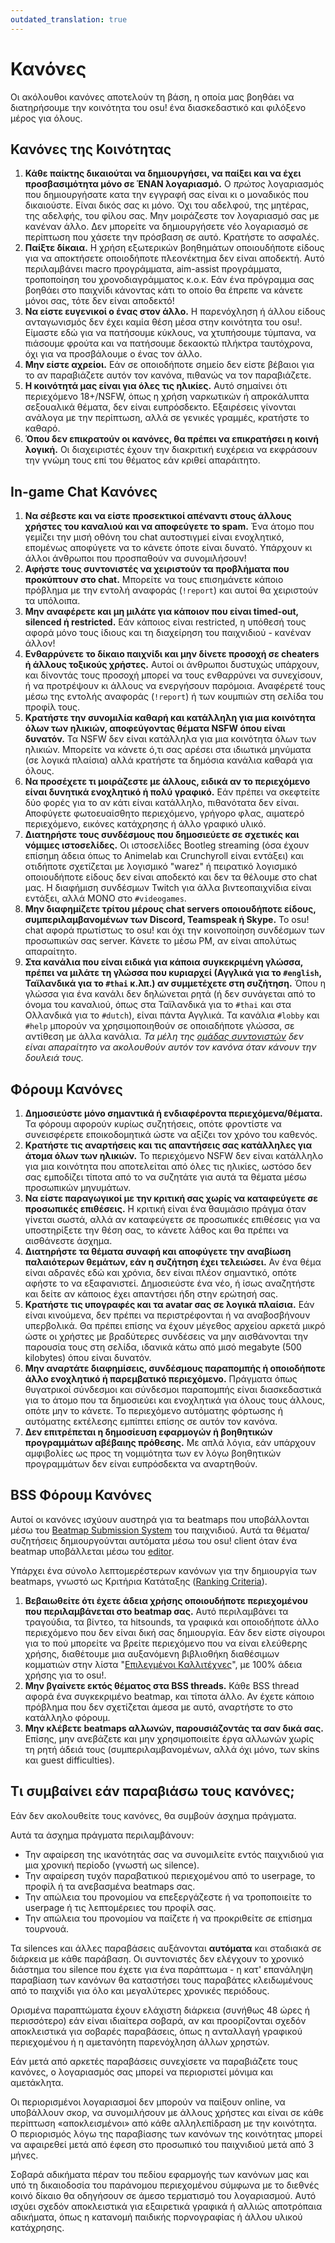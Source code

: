 ```yaml
---
outdated_translation: true
---
```


# Κανόνες

Οι ακόλουθοι κανόνες αποτελούν τη βάση, η οποία μας βοηθάει να διατηρήσουμε την κοινότητα του osu! ένα διασκεδαστικό και φιλόξενο μέρος για όλους.

## Κανόνες της Κοινότητας

1. **Κάθε παίκτης δικαιούται να δημιουργήσει, να παίξει και να έχει προσβασιμότητα μόνο σε ΈΝΑΝ λογαριασμό.** Ο *πρώτος* λογαριασμός που δημιουργήσατε κατα την εγγραφή σας είναι κι ο μοναδικός που δικαιούστε. Είναι δικός σας κι μόνο. Όχι του αδελφού, της μητέρας, της αδελφής, του φίλου σας. Μην μοιράζεστε τον λογαριασμό σας με κανέναν άλλο. Δεν μπορείτε να δημιουργήσετε νέο λογαριασμό σε περίπτωση που χάσετε την πρόσβαση σε αυτό. Κρατήστε το ασφαλές.
2. **Παίξτε δίκαια.** Η χρήση εξωτερικών βοηθημάτων οποιουδήποτε είδους για να αποκτήσετε οποιοδήποτε πλεονέκτημα δεν είναι αποδεκτή. Αυτό περιλαμβάνει macro προγράμματα, aim-assist προγράμματα, τροποποίηση του χρονοδιαγράμματος κ.ο.κ. Εάν ένα πρόγραμμα σας βοηθάει στο παιχνίδι κάνοντας κάτι το οποίο θα έπρεπε να κάνετε μόνοι σας, τότε δεν είναι αποδεκτό!
3. **Να είστε ευγενικοί ο ένας στον άλλο.** Η παρενόχληση ή άλλου είδους ανταγωνισμός δεν έχει καμία θέση μέσα στην κοινότητα του osu!. Είμαστε εδώ για να πατήσουμε κύκλους, να χτυπήσουμε τύμπανα, να πιάσουμε φρούτα και να πατήσουμε δεκαοκτώ πλήκτρα ταυτόχρονα, όχι για να προσβάλουμε ο ένας τον άλλο.
4. **Μην είστε αχρείοι.** Εάν σε οποιοδήποτε σημείο δεν είστε βέβαιοι για το αν παραβιάζετε αυτόν τον κανόνα, πιθανώς να τον παραβιάζετε.
5. **Η κοινότητά μας είναι για όλες τις ηλικίες.** Αυτό σημαίνει ότι περιεχόμενο 18+/NSFW, όπως η χρήση ναρκωτικών ή απροκάλυπτα σεξουαλικά θέματα, δεν είναι ευπρόσδεκτο. Εξαιρέσεις γίνονται ανάλογα με την περίπτωση, αλλά σε γενικές γραμμές, κρατήστε το καθαρό.
6. **Όπου δεν επικρατούν οι κανόνες, θα πρέπει να επικρατήσει η κοινή λογική.** Οι διαχειριστές έχουν την διακριτική ευχέρεια να εκφράσουν την γνώμη τους επί του θέματος εάν κριθεί απαράιτητο.

## In-game Chat Κανόνες

1. **Να σέβεστε και να είστε προσεκτικοί απέναντι στους άλλους χρήστες του καναλιού και να αποφεύγετε το spam.** Ένα άτομο που γεμίζει την μισή οθόνη του chat αυτοστιγμεί είναι ενοχλητικό, επομένως αποφύγετε να το κάνετε όποτε είναι δυνατό. Υπάρχουν κι άλλοι άνθρωποι που προσπαθούν να συνομιλήσουν!
2. **Αφήστε τους συντονιστές να χειριστούν τα προβλήματα που προκύπτουν στο chat.** Μπορείτε να τους επισημάνετε κάποιο πρόβλημα με την εντολή αναφοράς (`!report`) και αυτοί θα χειριστούν τα υπόλοιπα.
3. **Μην αναφέρετε και μη μιλάτε για κάποιον που είναι timed-out, silenced ή restricted.** Εάν κάποιος είναι restricted, η υπόθεσή τους αφορά μόνο τους ίδιους και τη διαχείρηση του παιχνιδιού - κανέναν άλλον!
4. **Ενθαρρύνετε το δίκαιο παιχνίδι και μην δίνετε προσοχή σε cheaters ή άλλους τοξικούς χρήστες.** Αυτοί οι άνθρωποι δυστυχώς υπάρχουν, και δίνοντάς τους προσοχή μπορεί να τους ενθαρρύνει να συνεχίσουν, ή να προτρέψουν κι άλλους να ενεργήσουν παρόμοια. Αναφέρετέ τους μέσω της εντολής αναφοράς (`!report`) ή των κουμπιών στη σελίδα του προφίλ τους.
5. **Κρατήστε την συνομιλία καθαρή και κατάλληλη για μια κοινότητα όλων των ηλικιών, αποφεύγοντας θέματα NSFW όπου είναι δυνατόν.** Τα NSFW δεν είναι κατάλληλα για μια κοινότητα όλων των ηλικιών. Μπορείτε να κάνετε ό,τι σας αρέσει στα ιδιωτικά μηνύματα (σε λογικά πλαίσια) αλλά κρατήστε τα δημόσια κανάλια καθαρά για όλους.
6. **Να προσέχετε τι μοιράζεστε με άλλους, ειδικά αν το περιεχόμενο είναι δυνητικά ενοχλητικό ή πολύ γραφικό.** Εάν πρέπει να σκεφτείτε δύο φορές για το αν κάτι είναι κατάλληλο, πιθανότατα δεν είναι. Αποφύγετε φωτοευαίσθητο περιεχόμενο, γρήγορο φλας, αιματερό περιεχόμενο, εικόνες κατάχρησης ή άλλο γραφικό υλικό.
7. **Διατηρήστε τους συνδέσμους που δημοσιεύετε σε σχετικές και νόμιμες ιστοσελίδες.** Οι ιστοσελίδες Bootleg streaming (όσα έχουν επίσημη άδεια όπως το Animelab και Crunchyroll είναι εντάξει) και οτιδήποτε σχετίζεται με λογισμικό "warez" ή πειρατικό λογισμικό οποιουδήποτε είδους δεν είναι αποδεκτό και δεν τα θέλουμε στο chat μας. Η διαφήμιση συνδέσμων Twitch για άλλα βιντεοπαιχνίδια είναι εντάξει, αλλά ΜΟΝΟ στο `#videogames`.
8. **Μην διαφημίζετε τρίτου μέρους chat servers οποιουδήποτε είδους, συμπεριλαμβανομένων των Discord, Teamspeak ή Skype.** To osu! chat αφορά πρωτίστως το osu! και όχι την κοινοποίηση συνδέσμων των προσωπικών σας server. Κάνετε το μέσω PM, αν είναι απολύτως απαραίτητο.
9. **Στα κανάλια που είναι ειδικά για κάποια συγκεκριμένη γλώσσα, πρέπει να μιλάτε τη γλώσσα που κυριαρχεί (Αγγλικά για το `#english`, Ταϊλανδικά για το `#thai` κ.λπ.) αν συμμετέχετε στη συζήτηση.** Όπου η γλώσσα για ένα κανάλι δεν δηλώνεται ρητά (ή δεν συνάγεται από το όνομα του καναλιού, όπως στα Ταϊλανδικά για το `#thai` και στα Ολλανδικά για το `#dutch`), είναι πάντα Αγγλικά. Τα κανάλια `#lobby` και `#help` μπορούν να χρησιμοποιηθούν σε οποιαδήποτε γλώσσα, σε αντίθεση με άλλα κανάλια. *Τα μέλη της [ομάδας συντονιστών](/wiki/People/The_Team/Global_Moderation_Team) δεν είναι απαραίτητο να ακολουθούν αυτόν τον κανόνα όταν κάνουν την δουλειά τους.*

## Φόρουμ Κανόνες

1. **Δημοσιεύστε μόνο σημαντικά ή ενδιαφέροντα περιεχόμενα/θέματα.** Τα φόρουμ αφορούν κυρίως συζητήσεις, οπότε φροντίστε να συνεισφέρετε εποικοδομητικά ώστε να αξίζει τον χρόνο του καθενός.
2. **Κρατήστε τις αναρτήσεις και τις απαντήσεις σας κατάλληλες για άτομα όλων των ηλικιών.** Το περιεχόμενο NSFW δεν είναι κατάλληλο για μια κοινότητα που αποτελείται από όλες τις ηλικίες, ωστόσο δεν σας εμποδίζει τίποτα από το να συζητάτε για αυτά τα θέματα μέσω προσωπικών μηνυμάτων.
3. **Να είστε παραγωγικοί με την κριτική σας χωρίς να καταφεύγετε σε προσωπικές επιθέσεις.** Η κριτική είναι ένα θαυμάσιο πράγμα όταν γίνεται σωστά, αλλά αν καταφεύγετε σε προσωπικές επιθέσεις για να υποστηρίξετε την θέση σας, το κάνετε λάθος και θα πρέπει να αισθάνεστε άσχημα.
4. **Διατηρήστε τα θέματα συναφή και αποφύγετε την αναβίωση παλαιότερων θεμάτων, εάν η συζήτηση έχει τελειώσει.** Αν ένα θέμα είναι αδρανές εδώ και χρόνια, δεν είναι πλέον σημαντικό, οπότε αφήστε το να εξαφανιστεί. Δημοσιεύστε ένα νέο, ή ίσως αναζητήστε και δείτε αν κάποιος έχει απαντήσει ήδη στην ερώτησή σας.
5. **Κρατήστε τις υπογραφές και τα avatar σας σε λογικά πλαίσια.** Εάν είναι κινούμενα, δεν πρέπει να περιστρέφονται ή να αναβοσβήνουν υπερβολικά. Θα πρέπει επίσης να έχουν μέγεθος αρχείου αρκετά μικρό ώστε οι χρήστες με βραδύτερες συνδέσεις να μην αισθάνονται την παρουσία τους στη σελίδα, ιδανικά κάτω από μισό megabyte (500 kilobytes) όπου είναι δυνατόν.
6. **Μην αναρτάτε διαφημίσεις, συνδέσμους παραπομπής ή οποιοδήποτε άλλο ενοχλητικό ή παρεμβατικό περιεχόμενο.** Πράγματα όπως θυγατρικοί σύνδεσμοι και σύνδεσμοι παραπομπής είναι διασκεδαστικά για το άτομο που τα δημοσιεύει και ενοχλητικά για όλους τους άλλους, οπότε μην το κάνετε. Το περιεχόμενο αυτόματης φόρτωσης ή αυτόματης εκτέλεσης εμπίπτει επίσης σε αυτόν τον κανόνα.
7. **Δεν επιτρέπεται η δημοσίευση εφαρμογών ή βοηθητικών προγραμμάτων αβέβαιης πρόθεσης.** Με απλά λόγια, εάν υπάρχουν αμφιβολίες ως προς τη νομιμότητα των εν λόγω βοηθητικών προγραμμάτων δεν είναι ευπρόσδεκτα να αναρτηθούν.

## BSS Φόρουμ Κανόνες

Αυτοί οι κανόνες ισχύουν αυστηρά για τα beatmaps που υποβάλλονται μέσω του [Beatmap Submission System](/wiki/Submission) του παιχνιδιού. Αυτά τα θέματα/συζητήσεις δημιουργούνται αυτόματα μέσω του osu! client όταν ένα beatmap υποβάλλεται μέσω του [editor](/wiki/Client/Beatmap_editor).

Υπάρχει ένα σύνολο λεπτομερέστερων κανόνων για την δημιουργία των beatmaps, γνωστό ως Κριτήρια Κατάταξης ([Ranking Criteria](/wiki/Ranking_Criteria)).

1. **Βεβαιωθείτε ότι έχετε άδεια χρήσης οποιουδήποτε περιεχομένου που περιλαμβάνεται στο beatmap σας.** Αυτό περιλαμβάνει τα τραγούδια, τα βίντεο, τα hitsounds, τα γραφικά και οποιοδήποτε άλλο περιεχόμενο που δεν είναι δική σας δημιουργία. Εάν δεν είστε σίγουροι για το πού μπορείτε να βρείτε περιεχόμενο που να είναι ελεύθερης χρήσης, διαθέτουμε μια αυξανόμενη βιβλιοθήκη διαθέσιμων κομματιών στην λίστα "[Επιλεγμένοι Kαλλιτέχνες](https://osu.ppy.sh/beatmaps/artists/)", με 100% άδεια χρήσης για το osu!.
2. **Μην βγαίνετε εκτός θέματος στα BSS threads.** Κάθε BSS thread αφορά ένα συγκεκριμένο beatmap, και τίποτα άλλο. Αν έχετε κάποιο πρόβλημα που δεν σχετίζεται άμεσα με αυτό, αναρτήστε το στο κατάλληλο φόρουμ.
3. **Μην κλέβετε beatmaps αλλωνών, παρουσιάζοντάς τα σαν δικά σας.** Επίσης, μην ανεβάζετε και μην χρησιμοποιείτε έργα αλλωνών χωρίς τη ρητή άδειά τους (συμπεριλαμβανομένων, αλλά όχι μόνο, των skins και guest difficulties).

## Τι συμβαίνει εάν παραβιάσω τους κανόνες;

Εάν δεν ακολουθείτε τους κανόνες, θα συμβούν άσχημα πράγματα.

Αυτά τα άσχημα πράγματα περιλαμβάνουν:

- Την αφαίρεση της ικανότητάς σας να συνομιλείτε εντός παιχνιδιού για μια χρονική περίοδο (γνωστή ως silence).
- Την αφαίρεση τυχόν παραβατικού περιεχομένου από το userpage, το προφίλ ή τα ανεβασμένα beatmaps σας.
- Την απώλεια του προνομίου να επεξεργάζεστε ή να τροποποιείτε το userpage ή τις λεπτομέρειες του προφίλ σας.
- Την απώλεια του προνομίου να παίζετε ή να προκριθείτε σε επίσημα τουρνουά.

Τα silences και άλλες παραβάσεις αυξάνονται **αυτόματα** και σταδιακά σε διάρκεια με κάθε παράβαση. Οι συντονιστές δεν ελέγχουν το χρονικό διάστημα του silence που έχετε για ένα παράπτωμα - η κατ' επανάληψη παραβίαση των κανόνων θα καταστήσει τους παραβάτες κλειδωμένους από το παιχνίδι για όλο και μεγαλύτερες χρονικές περιόδους.

Ορισμένα παραπτώματα έχουν ελάχιστη διάρκεια (συνήθως 48 ώρες ή περισσότερο) εάν είναι ιδιαίτερα σοβαρά, αν και προορίζονται σχεδόν αποκλειστικά για σοβαρές παραβάσεις, όπως η ανταλλαγή γραφικού περιεχομένου ή η αμετανόητη παρενόχληση άλλων χρηστών.

Εάν μετά από αρκετές παραβάσεις συνεχίσετε να παραβιάζετε τους κανόνες, ο λογαριασμός σας μπορεί να περιοριστεί μόνιμα και αμετάκλητα.

Οι περιορισμένοι λογαριασμοί δεν μπορούν να παίξουν online, να υποβάλλουν σκορ, να συνομιλήσουν με άλλους χρήστες και είναι σε κάθε περίπτωση «αποκλεισμένοι» από κάθε αλληλεπίδραση με την κοινότητα. Ο περιορισμός λόγω της παραβίασης των κανόνων της κοινότητας μπορεί να αφαιρεθεί μετά από έφεση στο προσωπικό του παιχνιδιού μετά από 3 μήνες.

Σοβαρά αδικήματα πέραν του πεδίου εφαρμογής των κανόνων μας και υπό τη δικαιοδοσία του παράνομου περιεχομένου σύμφωνα με το διεθνές κοινό δίκαιο θα οδηγήσουν σε άμεσο τερματισμό του λογαριασμού. Αυτό ισχύει σχεδόν αποκλειστικά για εξαιρετικά γραφικά ή αλλιώς αποτρόπαια αδικήματα, όπως η κατανομή παιδικής πορνογραφίας ή άλλου υλικού κατάχρησης.
